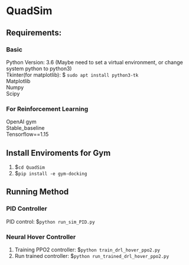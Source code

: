 # QuadSim

## Requirements:
### Basic
Python Version: 3.6
(Maybe need to set a virtual environment, or change system python to python3)  
Tkinter(for matplotlib): $ `sudo apt install python3-tk`  
Matplotlib  
Numpy  
Scipy

### For Reinforcement Learning
OpenAI gym  
Stable_baseline  
Tensorflow==1.15

## Install Enviroments for Gym
1. $`cd QuadSim`
2. $`pip install -e gym-docking`

## Running Method
### PID Controller
PID control: $`python run_sim_PID.py`
### Neural Hover Controller
1. Training PPO2 controller: $`python train_drl_hover_ppo2.py`
2. Run trained controller: $`python run_trained_drl_hover_ppo2.py`


